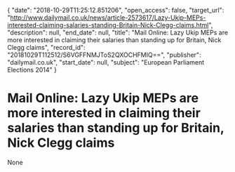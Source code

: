{
  "date": "2018-10-29T11:25:12.851206", 
  "open_access": false, 
  "target_url": "http://www.dailymail.co.uk/news/article-2573617/Lazy-Ukip-MEPs-interested-claiming-salaries-standing-Britain-Nick-Clegg-claims.html", 
  "description": null, 
  "end_date": null, 
  "title": "Mail Online: Lazy Ukip MEPs are more interested in claiming their salaries than standing up for Britain, Nick Clegg claims", 
  "record_id": "20181029T112512/S6VGFFNMJToS2QXOCHFMIQ==", 
  "publisher": "dailymail.co.uk", 
  "start_date": null, 
  "subject": "European Parliament Elections 2014"
}

# Mail Online: Lazy Ukip MEPs are more interested in claiming their salaries than standing up for Britain, Nick Clegg claims

None